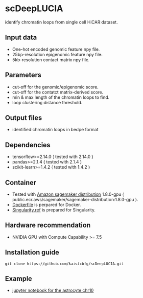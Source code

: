 # scDeepLUCIA
identify chromatin loops from single cell HiCAR dataset.

## Input data
- One-hot encoded genomic feature npy file.
- 25bp-resolution epigenomic feature npy file.
- 5kb-resolution contact matrix npy file.

## Parameters
- cut-off for the genomic/epigenomic score.
- cut-off for the contatct matrix-derived score.
- min & max length of the chromatin loops to find.
- loop clustering distance threshold.

## Output files
- identified chromatin loops in bedpe format

## Dependencies
- tensorflow>=2.14.0 ( tested with 2.14.0 )
- pandas>=2.1.4 ( tested with 2.1.4 ) 
- scikit-learn>=1.4.2 ( tested with 1.4.2 )

## Container
- Tested with [Amazon sagemaker distribution](https://gallery.ecr.aws/sagemaker/sagemaker-distribution) 1.8.0-gpu ( public.ecr.aws/sagemaker/sagemaker-distribution:1.8.0-gpu ).
- [Dockerfile](container/Dockerfile) is perpared for Docker.
- [Singularity.ref](container/Singularity.def) is prepared for Singularity.

## Hardware recommendation 
- NVIDIA GPU with Compute Capability >= 7.5

## Installation guide
```
git clone https://github.com/kaistcbfg/scDeepLUCIA.git
```

## Example 
- [jupyter notebook for the astrocyte chr10](scDeepLUCIA.ipynb)







